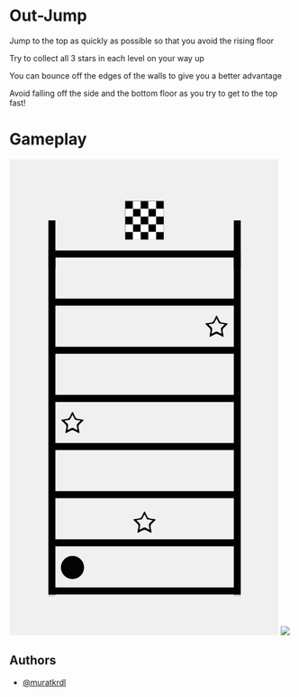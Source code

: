 
# Out-Jump

Jump to the top as quickly as possible so that you avoid the rising floor

Try to collect all 3 stars in each level on your way up

You can bounce off the edges of the walls to give you a better advantage

Avoid falling off the side and the bottom floor as you try to get to the top fast!

# Gameplay

<img src="https://github.com/muratkrdl/Out-Jump/blob/main/Picture.png" width="auto">

<img src="https://github.com/muratkrdl/Out-Jump/blob/main/Gameplay.gif" width="500">


## Authors

- [@muratkrdl](https://github.com/muratkrdl)

